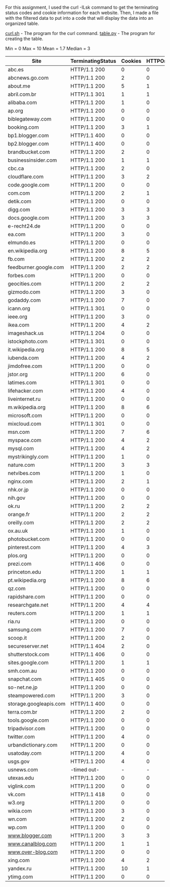 For this assignment, I used the curl -ILsk command to get the terminating status codes and cookie
information for each website. Then, I made a file with the filtered data to put into a code that will
display the data into an organized table.

[curl.sh](curl.sh) - The program for the curl command.
[table.py](table.py) - The program for creating the table.

Min = 0
Max = 10
Mean = 1.7
Median = 3


|          Site           | TerminatingStatus | Cookies | HTTPOnly | Secure |    SameSite    | Path |
| ----------------------- | ----------------- | ------- | -------- | ------ | -------------- | ---- |
| abc.es                  | HTTP/1.1 200      | 0       | 0        | 0      | 0              | 0    |
| abcnews.go.com          | HTTP/1.1 200      | 2       | 0        | 0      | 0              | /    |
| about.me                | HTTP/1.1 200      | 5       | 1        | 1      | Lax            | /    |
| abril.com.br            | HTTP/1.1 301      | 1       | 1        | 1      | 0              | /    |
| alibaba.com             | HTTP/1.1 200      | 1       | 0        | 0      | 0              | /    |
| ap.org                  | HTTP/1.1 200      | 0       | 0        | 0      | 0              | 0    |
| biblegateway.com        | HTTP/1.1 200      | 0       | 0        | 0      | 0              | 0    |
| booking.com             | HTTP/1.1 200      | 3       | 1        | 1      | None           | /    |
| bp1.blogger.com         | HTTP/1.1 400      | 0       | 0        | 0      | 0              | 0    |
| bp2.blogger.com         | HTTP/1.1 400      | 0       | 0        | 0      | 0              | 0    |
| brandbucket.com         | HTTP/1.1 200      | 2       | 0        | 0      | 0              | /    |
| businessinsider.com     | HTTP/1.1 200      | 1       | 1        | 0      | Lax            | /    |
| cbc.ca                  | HTTP/1.1 200      | 2       | 0        | 1      | None           | /    |
| cloudflare.com          | HTTP/1.1 200      | 3       | 2        | 2      | Lax(2)None(1)  | /    |
| code.google.com         | HTTP/1.1 200      | 0       | 0        | 0      | 0              | 0    |
| com.com                 | HTTP/1.1 200      | 2       | 1        | 0      | 0              | /    |
| detik.com               | HTTP/1.1 200      | 0       | 0        | 0      | 0              | 0    |
| digg.com                | HTTP/1.1 200      | 3       | 3        | 1      | Lax            | /    |
| docs.google.com         | HTTP/1.1 200      | 3       | 3        | 1      | 0              | /    |
| e-recht24.de            | HTTP/1.1 200      | 0       | 0        | 0      | 0              | 0    |
| ea.com                  | HTTP/1.1 200      | 3       | 0        | 3      | 0              | /    |
| elmundo.es              | HTTP/1.1 200      | 0       | 0        | 0      | 0              | 0    |
| en.wikipedia.org        | HTTP/1.1 200      | 8       | 5        | 8      | 0              | /    |
| fb.com                  | HTTP/1.1 200      | 2       | 2        | 2      | 0              | /    |
| feedburner.google.com   | HTTP/1.1 200      | 2       | 2        | 1      | 0              | /    |
| forbes.com              | HTTP/1.1 200      | 0       | 0        | 0      | 0              | 0    |
| geocities.com           | HTTP/1.1 200      | 2       | 2        | 0      | 0              | /    |
| gizmodo.com             | HTTP/1.1 200      | 3       | 0        | 2      | None(2)        | /    |
| godaddy.com             | HTTP/1.1 200      | 7       | 0        | 1      | 0              | /    |
| icann.org               | HTTP/1.1 301      | 0       | 0        | 0      | 0              | 0    |
| ieee.org                | HTTP/1.1 200      | 3       | 0        | 1      | None           | /    |
| ikea.com                | HTTP/1.1 200      | 4       | 2        | 1      | 0              | /    |
| imageshack.us           | HTTP/1.1 204      | 0       | 0        | 0      | 0              | 0    |
| istockphoto.com         | HTTP/1.1 301      | 0       | 0        | 0      | 0              | 0    |
| it.wikipedia.org        | HTTP/1.1 200      | 8       | 5        | 8      | 0              | /    |
| iubenda.com             | HTTP/1.1 200      | 4       | 2        | 2      | 0              | /    |
| jimdofree.com           | HTTP/1.1 200      | 0       | 0        | 0      | 0              | 0    |
| jstor.org               | HTTP/1.1 200      | 6       | 0        | 6      | Lax(5)None(1)  | /    |
| latimes.com             | HTTP/1.1 301      | 0       | 0        | 0      | 0              | 0    |
| lifehacker.com          | HTTP/1.1 200      | 4       | 0        | 2      | None(2)        | /    |
| liveinternet.ru         | HTTP/1.1 200      | 0       | 0        | 0      | 0              | 0    |
| m.wikipedia.org         | HTTP/1.1 200      | 8       | 6        | 8      | 0              | /    |
| microsoft.com           | HTTP/1.1 200      | 0       | 0        | 0      | 0              | 0    |
| mixcloud.com            | HTTP/1.1 301      | 0       | 0        | 0      | 0              | 0    |
| msn.com                 | HTTP/1.1 200      | 7       | 6        | 3      | None           | /    |
| myspace.com             | HTTP/1.1 200      | 4       | 2        | 0      | 0              | /    |
| mysql.com               | HTTP/1.1 200      | 4       | 2        | 0      | 0              | /    |
| mystrikingly.com        | HTTP/1.1 200      | 1       | 0        | 0      | 0              | /    |
| nature.com              | HTTP/1.1 200      | 3       | 3        | 1      | 0              | /    |
| netvibes.com            | HTTP/1.1 200      | 1       | 0        | 1      | None           | /    |
| nginx.com               | HTTP/1.1 200      | 2       | 1        | 0      | Lax            | /    |
| nhk.or.jp               | HTTP/1.1 200      | 0       | 0        | 0      | 0              | 0    |
| nih.gov                 | HTTP/1.1 200      | 0       | 0        | 0      | 0              | 0    |
| ok.ru                   | HTTP/1.1 200      | 2       | 2        | 2      | 0              | /    |
| orange.fr               | HTTP/1.1 200      | 2       | 2        | 1      | None           | /    |
| oreilly.com             | HTTP/1.1 200      | 2       | 2        | 1      | None           | /    |
| ox.au.uk                | HTTP/1.1 200      | 1       | 0        | 0      | 0              | 0    |
| photobucket.com         | HTTP/1.1 200      | 0       | 0        | 0      | 0              | 0    |
| pinterest.com           | HTTP/1.1 200      | 4       | 3        | 3      | None           | /    |
| plos.org                | HTTP/1.1 200      | 0       | 0        | 0      | 0              | 0    |
| prezi.com               | HTTP/1.1 406      | 0       | 0        | 0      | 0              | 0    |
| princeton.edu           | HTTP/1.1 200      | 1       | 1        | 0      | Lax            | /    |
| pt.wikipedia.org        | HTTP/1.1 200      | 8       | 6        | 8      | 0              | /    |
| qz.com                  | HTTP/1.1 200      | 0       | 0        | 0      | 0              | 0    |
| rapidshare.com          | HTTP/1.1 200      | 0       | 0        | 0      | 0              | 0    |
| researchgate.net        | HTTP/1.1 200      | 4       | 4        | 4      | Lax            | /    |
| reuters.com             | HTTP/1.1 200      | 1       | 1        | 0      | 0              | /    |
| ria.ru                  | HTTP/1.1 200      | 0       | 0        | 0      | 0              | 0    |
| samsung.com             | HTTP/1.1 200      | 7       | 0        | 1      | None           | /    |
| scoop.it                | HTTP/1.1 200      | 2       | 0        | 1      | None           | /    |
| secureserver.net        | HTTP/1.1 404      | 2       | 0        | 2      | None(2)        | /    |
| shutterstock.com        | HTTP/1.1 406      | 0       | 0        | 0      | 0              | 0    |
| sites.google.com        | HTTP/1.1 200      | 1       | 1        | 1      | 0              | /    |
| smh.com.au              | HTTP/1.1 200      | 0       | 0        | 0      | 0              | 0    |
| snapchat.com            | HTTP/1.1 405      | 0       | 0        | 0      | 0              | 0    |
| so-net.ne.jp            | HTTP/1.1 200      | 0       | 0        | 0      | 0              | 0    |
| steampowered.com        | HTTP/1.1 200      | 3       | 0        | 3      | None(3)        | /    |
| storage.googleapis.com  | HTTP/1.1 400      | 0       | 0        | 0      | 0              | 0    |
| terra.com.br            | HTTP/1.1 200      | 2       | 0        | 2      | 0              | /    |
| tools.google.com        | HTTP/1.1 200      | 0       | 0        | 0      | 0              | 0    |
| tripadvisor.com         | HTTP/1.1 200      | 0       | 0        | 0      | 0              | 0    |
| twitter.com             | HTTP/1.1 200      | 4       | 0        | 4      | None(4)        | /    |
| urbandictionary.com     | HTTP/1.1 200      | 0       | 0        | 0      | 0              | 0    |
| usatoday.com            | HTTP/1.1 200      | 4       | 0        | 4      | Lax(4)         | /    |
| usgs.gov                | HTTP/1.1 200      | 4       | 0        | 1      | None(2)        | /    |
| usnews.com              | -timed out-       | -       | -        | -      | -              | -    |
| utexas.edu              | HTTP/1.1 200      | 0       | 0        | 0      | 0              | 0    |
| viglink.com             | HTTP/1.1 200      | 0       | 0        | 0      | 0              | 0    |
| vk.com                  | HTTP/1.1 418      | 0       | 0        | 0      | 0              | 0    |
| w3.org                  | HTTP/1.1 200      | 0       | 0        | 0      | 0              | 0    |
| wikia.com               | HTTP/1.1 200      | 3       | 0        | 3      | None(3)        | /    |
| wn.com                  | HTTP/1.1 200      | 2       | 0        | 0      | 0              | /    |
| wp.com                  | HTTP/1.1 200      | 0       | 0        | 0      | 0              | 0    |
| www.blogger.com         | HTTP/1.1 200      | 3       | 3        | 3      | 0              | /    |
| www.canalblog.com       | HTTP/1.1 200      | 1       | 1        | 0      | 0              | /    |
| www.over-blog.com       | HTTP/1.1 200      | 0       | 0        | 0      | 0              | 0    |
| xing.com                | HTTP/1.1 200      | 4       | 2        | 4      | Lax(3)         | /    |
| yandex.ru               | HTTP/1.1 200      | 10      | 1        | 2      | 0              | /    |
| ytimg.com               | HTTP/1.1 200      | 0       | 0        | 0      | 0              | 0    |
